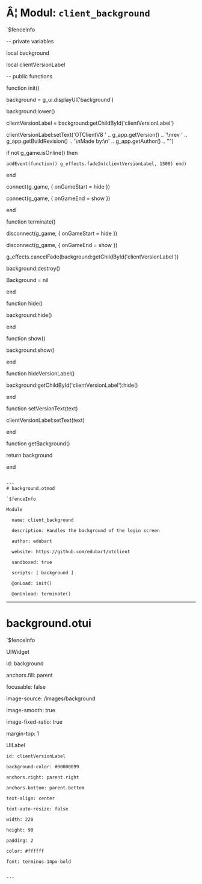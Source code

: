 # Â¦ Modul: `client_background`

`$fenceInfo

-- private variables

local background

local clientVersionLabel

-- public functions

function init()

  background = g_ui.displayUI('background')

  background:lower()

  clientVersionLabel = background:getChildById('clientVersionLabel')

  clientVersionLabel:setText('OTClientV8 ' .. g_app.getVersion() .. '\nrev ' .. g_app.getBuildRevision() .. '\nMade by:\n' .. g_app.getAuthor() .. "")

  if not g_game.isOnline() then

    addEvent(function() g_effects.fadeIn(clientVersionLabel, 1500) end)

  end

  connect(g_game, { onGameStart = hide })

  connect(g_game, { onGameEnd = show })

end

function terminate()

  disconnect(g_game, { onGameStart = hide })

  disconnect(g_game, { onGameEnd = show })

  g_effects.cancelFade(background:getChildById('clientVersionLabel'))

  background:destroy()

  Background = nil

end

function hide()

  background:hide()

end

function show()

  background:show()

end

function hideVersionLabel()

  background:getChildById('clientVersionLabel'):hide()

end

function setVersionText(text)

  clientVersionLabel:setText(text)

end

function getBackground()

  return background

end

```

---
# background.otmod

`$fenceInfo

Module

  name: client_background

  description: Handles the background of the login screen

  author: edubart

  website: https://github.com/edubart/otclient

  sandboxed: true

  scripts: [ background ]

  @onLoad: init()

  @onUnload: terminate()

```

---
# background.otui

`$fenceInfo

UIWidget

  id: background

  anchors.fill: parent

  focusable: false

  image-source: /images/background

  image-smooth: true

  image-fixed-ratio: true

  margin-top: 1

  UILabel

    id: clientVersionLabel

    background-color: #00000099

    anchors.right: parent.right

    anchors.bottom: parent.bottom

    text-align: center

    text-auto-resize: false

    width: 220

    height: 90

    padding: 2

    color: #ffffff

    font: terminus-14px-bold

```

---
